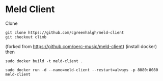 # Meld Client

Clone
```
git clone https://github.com/cgreenhalgh/meld-client
git checkout climb
```
(forked from https://github.com/oerc-music/meld-client)
(install docker)
then
```
sudo docker build -t meld-client .
```
```
sudo docker run -d --name=meld-client --restart=always -p 8080:8080 meld-client
```
